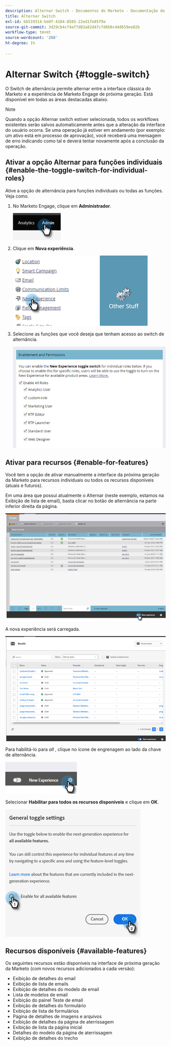 ```yaml
---
description: Alternar Switch - Documentos do Marketo - Documentação do produto
title: Alternar Switch
exl-id: bb519314-bddf-4184-8585-22ed1fe85f9a
source-git-commit: 3d29cb4cf4af7d83a82d47cfd6b0c44d659ee82b
workflow-type: tm+mt
source-wordcount: '268'
ht-degree: 1%

---
```


# Alternar Switch {#toggle-switch}

O Switch de alternância permite alternar entre a interface clássica do Marketo e a experiência de Marketo Engage de próxima geração. Está disponível em todas as áreas destacadas abaixo.

>[!NOTE]
>
>Quando a opção Alternar switch estiver selecionada, todos os workflows existentes serão salvos automaticamente antes que a alteração da interface do usuário ocorra. Se uma operação já estiver em andamento (por exemplo: um ativo está em processo de aprovação), você receberá uma mensagem de erro indicando como tal e deverá tentar novamente após a conclusão da operação.

## Ativar a opção Alternar para funções individuais {#enable-the-toggle-switch-for-individual-roles}

Ative a opção de alternância para funções individuais ou todas as funções. Veja como.

1. No Marketo Engage, clique em **Administrador**.

   ![](assets/toggle-switch-1.png)

1. Clique em **Nova experiência**.

   ![](assets/toggle-switch-2.png)

1. Selecione as funções que você deseja que tenham acesso ao switch de alternância.

   ![](assets/toggle-switch-3.png)

## Ativar para recursos {#enable-for-features}

Você tem a opção de ativar manualmente a interface da próxima geração da Marketo para recursos individuais ou todos os recursos disponíveis (atuais e futuros).

Em uma área que possui atualmente o Alternar (neste exemplo, estamos na Exibição de lista de email), basta clicar no botão de alternância na parte inferior direita da página.

![](assets/toggle-switch-4.png)

A nova experiência será carregada.

![](assets/toggle-switch-5.png)

Para habilitá-lo para _all_ , clique no ícone de engrenagem ao lado da chave de alternância.

![](assets/toggle-switch-6.png)

Selecionar **Habilitar para todos os recursos disponíveis** e clique em **OK**.

![](assets/toggle-switch-7.png)

## Recursos disponíveis {#available-features}

Os seguintes recursos estão disponíveis na interface de próxima geração da Marketo (com novos recursos adicionados a cada versão):

* Exibição de detalhes do email
* Exibição de lista de emails
* Exibição de detalhes do modelo de email
* Lista de modelos de email
* Exibição do painel Teste de email
* Exibição de detalhes do formulário
* Exibição de lista de formulários
* Página de detalhes de imagens e arquivos
* Exibição de detalhes da página de aterrissagem
* Exibição de lista da página inicial
* Detalhes do modelo da página de aterrissagem
* Exibição de detalhes do trecho

